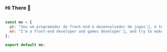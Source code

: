 ### Hi There 👋

```js

const me = {
  pt: "Sou um programador de front-end e desenvolvedor de jogos 👾, e tento fazer animações and pixel art 🥲",
  en: "I'm a front-end developer and games developer 👾, and try to make animations and pixel art 🥲",
};

export default me;

```

<!-- #### More

- [Mangito](./More/Mangito.md);
- [Personal Projects](./More/Projects.md);
- [Social Networks](./More/SocialNetworks.md);
- [Stats](./More/Stats.md); -->

<!-- --- -->
<!-- [More Ideas](https://github.com/abhisheknaiidu/awesome-github-profile-readme); -->
<!-- --- -->

